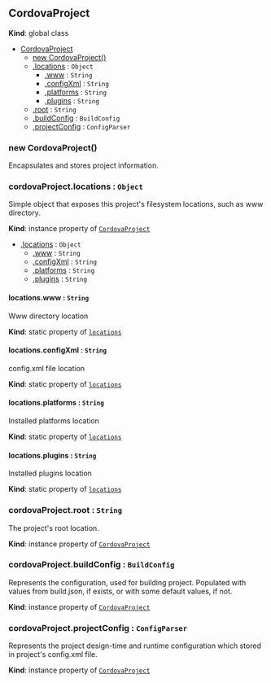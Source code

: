 <a name="CordovaProject"></a>
## CordovaProject
**Kind**: global class  

* [CordovaProject](#CordovaProject)
  * [new CordovaProject()](#new_CordovaProject_new)
  * [.locations](#CordovaProject+locations) : <code>Object</code>
    * [.www](#CordovaProject+locations.www) : <code>String</code>
    * [.configXml](#CordovaProject+locations.configXml) : <code>String</code>
    * [.platforms](#CordovaProject+locations.platforms) : <code>String</code>
    * [.plugins](#CordovaProject+locations.plugins) : <code>String</code>
  * [.root](#CordovaProject+root) : <code>String</code>
  * [.buildConfig](#CordovaProject+buildConfig) : <code>BuildConfig</code>
  * [.projectConfig](#CordovaProject+projectConfig) : <code>ConfigParser</code>

<a name="new_CordovaProject_new"></a>
### new CordovaProject()
Encapsulates and stores project information.

<a name="CordovaProject+locations"></a>
### cordovaProject.locations : <code>Object</code>
Simple object that exposes this project's filesystem locations, such as www  directory.

**Kind**: instance property of <code>[CordovaProject](#CordovaProject)</code>  

* [.locations](#CordovaProject+locations) : <code>Object</code>
  * [.www](#CordovaProject+locations.www) : <code>String</code>
  * [.configXml](#CordovaProject+locations.configXml) : <code>String</code>
  * [.platforms](#CordovaProject+locations.platforms) : <code>String</code>
  * [.plugins](#CordovaProject+locations.plugins) : <code>String</code>

<a name="CordovaProject+locations.www"></a>
#### locations.www : <code>String</code>
Www directory location

**Kind**: static property of <code>[locations](#CordovaProject+locations)</code>  
<a name="CordovaProject+locations.configXml"></a>
#### locations.configXml : <code>String</code>
config.xml file location

**Kind**: static property of <code>[locations](#CordovaProject+locations)</code>  
<a name="CordovaProject+locations.platforms"></a>
#### locations.platforms : <code>String</code>
Installed platforms location

**Kind**: static property of <code>[locations](#CordovaProject+locations)</code>  
<a name="CordovaProject+locations.plugins"></a>
#### locations.plugins : <code>String</code>
Installed plugins location

**Kind**: static property of <code>[locations](#CordovaProject+locations)</code>  
<a name="CordovaProject+root"></a>
### cordovaProject.root : <code>String</code>
The project's root location.

**Kind**: instance property of <code>[CordovaProject](#CordovaProject)</code>  
<a name="CordovaProject+buildConfig"></a>
### cordovaProject.buildConfig : <code>BuildConfig</code>
Represents the configuration, used for building project. Populated with  values from build.json, if exists, or with some default values,  if not.

**Kind**: instance property of <code>[CordovaProject](#CordovaProject)</code>  
<a name="CordovaProject+projectConfig"></a>
### cordovaProject.projectConfig : <code>ConfigParser</code>
Represents the project design-time and runtime configuration which stored in  project's config.xml file.

**Kind**: instance property of <code>[CordovaProject](#CordovaProject)</code>  
